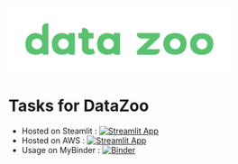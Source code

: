![logo](files/logo.png)  

# Tasks for DataZoo
* Hosted on Steamlit : [![Streamlit App](https://static.streamlit.io/badges/streamlit_badge_black_white.svg)](https://share.streamlit.io/mGolos/DataZoo-tasks/master/app.py)
* Hosted on AWS : [![Streamlit App](https://static.streamlit.io/badges/streamlit_badge_black_white.svg)](http://3.138.183.205:8501)
* Usage on MyBinder : [![Binder](https://mybinder.org/badge_logo.svg)](https://mybinder.org/v2/gh/mGolos/DataZoo-tasks/master)  
